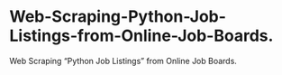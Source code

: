 # Web-Scraping-Python-Job-Listings-from-Online-Job-Boards.
Web Scraping “Python Job Listings” from Online Job Boards.
